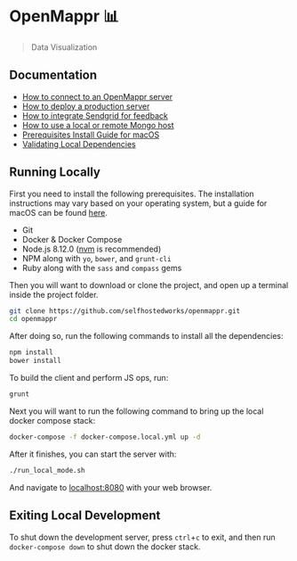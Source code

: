 # OpenMappr 📊
> Data Visualization

## Documentation
* [How to connect to an OpenMappr server](https://github.com/selfhostedworks/openmappr/wiki/How-to-connect-to-an-OpenMappr-server)
* [How to deploy a production server](https://github.com/selfhostedworks/openmappr/wiki/How-to-deploy-a-production-server)
* [How to integrate Sendgrid for feedback](https://github.com/selfhostedworks/openmappr/wiki/How-to-integrate-Sendgrid-for-feedback)
* [How to use a local or remote Mongo host](https://github.com/selfhostedworks/openmappr/wiki/How-to-use-a-local-or-remote-Mongo-host)
* [Prerequisites Install Guide for macOS](https://github.com/selfhostedworks/openmappr/wiki/Prerequisites-Install-Guide-for-macOS)
* [Validating Local Dependencies](https://github.com/selfhostedworks/openmappr/wiki/Validating-Local-Dependencies)

## Running Locally
First you need to install the following prerequisites.  The installation instructions may vary based on your operating system, but a guide for macOS can be found [here](https://github.com/selfhostedworks/openmappr/wiki/macOS-Prerequisites-Install-Guide).
* Git
* Docker & Docker Compose
* Node.js 8.12.0 ([nvm](https://github.com/nvm-sh/nvm) is recommended)
* NPM along with `yo`, `bower`, and `grunt-cli`
* Ruby along with the `sass` and `compass` gems


Then you will want to download or clone the project, and open up a terminal inside the project folder.
```bash
git clone https://github.com/selfhostedworks/openmappr.git
cd openmappr
```
After doing so, run the following commands to install all the dependencies:
```bash
npm install
bower install
```
To build the client and perform JS ops, run:
```bash
grunt
``` 
Next you will want to run the following command to bring up the local docker compose stack:
```bash
docker-compose -f docker-compose.local.yml up -d
```
After it finishes, you can start the server with:
```bash
./run_local_mode.sh
```
And navigate to [localhost:8080](http://localhost:8080) with your web browser.

## Exiting Local Development
To shut down the development server, press `ctrl`+`c` to exit, and then run `docker-compose down` to shut down the docker stack.
